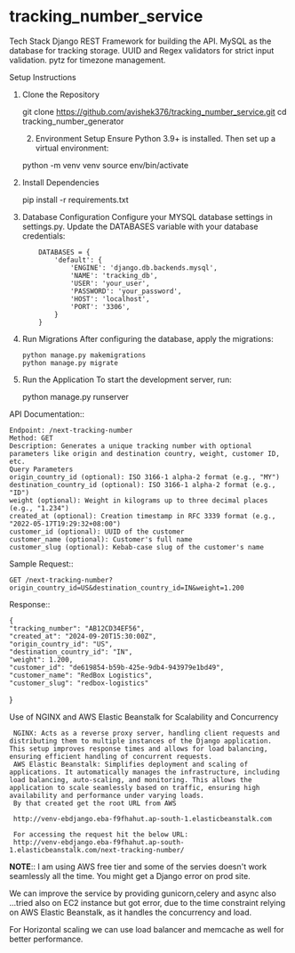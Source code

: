 # tracking_number_service

Tech Stack
Django REST Framework for building the API.
MySQL as the database for tracking storage.
UUID and Regex validators for strict input validation.
pytz for timezone management.
    
Setup Instructions
    
1. Clone the Repository

    
    
    git clone <https://github.com/avishek376/tracking_number_service.git>
    cd tracking_number_generator

   2. Environment Setup
   Ensure Python 3.9+ is installed. 
   Then set up a virtual environment:
    
    
    python -m venv venv
    source env/bin/activate

 3. Install Dependencies
    

     pip install -r requirements.txt


 4. Database Configuration
 Configure your MYSQL database settings in settings.py. Update the DATABASES variable with your database credentials:



            DATABASES = {
                'default': {
                    'ENGINE': 'django.db.backends.mysql',
                    'NAME': 'tracking_db',
                    'USER': 'your_user',
                    'PASSWORD': 'your_password',
                    'HOST': 'localhost',
                    'PORT': '3306',
                }
            }
5. Run Migrations
After configuring the database, apply the migrations:


       python manage.py makemigrations
       python manage.py migrate


6. Run the Application
To start the development server, run:

    
    python manage.py runserver


API Documentation::


    Endpoint: /next-tracking-number
    Method: GET
    Description: Generates a unique tracking number with optional parameters like origin and destination country, weight, customer ID, etc.
    Query Parameters
    origin_country_id (optional): ISO 3166-1 alpha-2 format (e.g., "MY")
    destination_country_id (optional): ISO 3166-1 alpha-2 format (e.g., "ID")
    weight (optional): Weight in kilograms up to three decimal places (e.g., "1.234")
    created_at (optional): Creation timestamp in RFC 3339 format (e.g., "2022-05-17T19:29:32+08:00")
    customer_id (optional): UUID of the customer
    customer_name (optional): Customer's full name
    customer_slug (optional): Kebab-case slug of the customer's name


Sample Request::

    GET /next-tracking-number?origin_country_id=US&destination_country_id=IN&weight=1.200

Response::

    {
    "tracking_number": "AB12CD34EF56",
    "created_at": "2024-09-20T15:30:00Z",
    "origin_country_id": "US",
    "destination_country_id": "IN",
    "weight": 1.200,
    "customer_id": "de619854-b59b-425e-9db4-943979e1bd49",
    "customer_name": "RedBox Logistics",
    "customer_slug": "redbox-logistics"
}


Use of NGINX and AWS Elastic Beanstalk for Scalability and Concurrency


     NGINX: Acts as a reverse proxy server, handling client requests and distributing them to multiple instances of the Django application. This setup improves response times and allows for load balancing, ensuring efficient handling of concurrent requests.
     AWS Elastic Beanstalk: Simplifies deployment and scaling of applications. It automatically manages the infrastructure, including load balancing, auto-scaling, and monitoring. This allows the application to scale seamlessly based on traffic, ensuring high availability and performance under varying loads.
     By that created get the root URL from AWS 

     http://venv-ebdjango.eba-f9fhahut.ap-south-1.elasticbeanstalk.com

     For accessing the request hit the below URL:
     http://venv-ebdjango.eba-f9fhahut.ap-south-1.elasticbeanstalk.com/next-tracking-number/


**NOTE**::
I am using AWS free tier and some of the servies doesn't work seamlessly all the time.
You might get a Django error on prod site.


We can improve the service by providing gunicorn,celery and async also
...tried also on EC2 instance but got error, due to the time constraint 
relying on AWS Elastic Beanstalk, as it handles the concurrency and load.

For Horizontal scaling we can use load balancer and memcache as well for better performance.